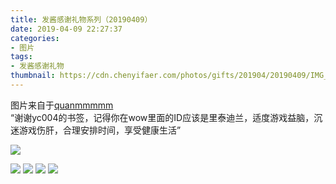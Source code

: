 ```yaml
---
title: 发酱感谢礼物系列（20190409）
date: 2019-04-09 22:27:37
categories:
- 图片
tags:
- 发酱感谢礼物
thumbnail: https://cdn.chenyifaer.com/photos/gifts/201904/20190409/IMG_5907.JPG
---
```


图片来自于<a href="https://weibo.com/p/1005051720171447" target="_blank">quanmmmmm</a><br/> “谢谢yc004的书签，记得你在wow里面的ID应该是里泰迪兰，适度游戏益脑，沉迷游戏伤肝，合理安排时间，享受健康生活”

![](https://cdn.chenyifaer.com/photos/gifts/201904/20190409/IMG_5907.JPG)

<!--more-->

![](https://cdn.chenyifaer.com/photos/gifts/201904/20190409/IMG_5908.JPG)
![](https://cdn.chenyifaer.com/photos/gifts/201904/20190409/IMG_5909.JPG)
![](https://cdn.chenyifaer.com/photos/gifts/201904/20190409/IMG_5910.JPG)
![](https://cdn.chenyifaer.com/photos/gifts/201904/20190409/IMG_5911.JPG)
